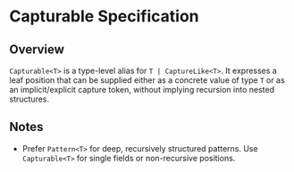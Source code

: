 # Capturable Specification

## Overview

`Capturable<T>` is a type-level alias for `T | CaptureLike<T>`. It expresses a
leaf position that can be supplied either as a concrete value of type `T` or as
an implicit/explicit capture token, without implying recursion into nested
structures.

## Notes

- Prefer `Pattern<T>` for deep, recursively structured patterns. Use
  `Capturable<T>` for single fields or non-recursive positions.
